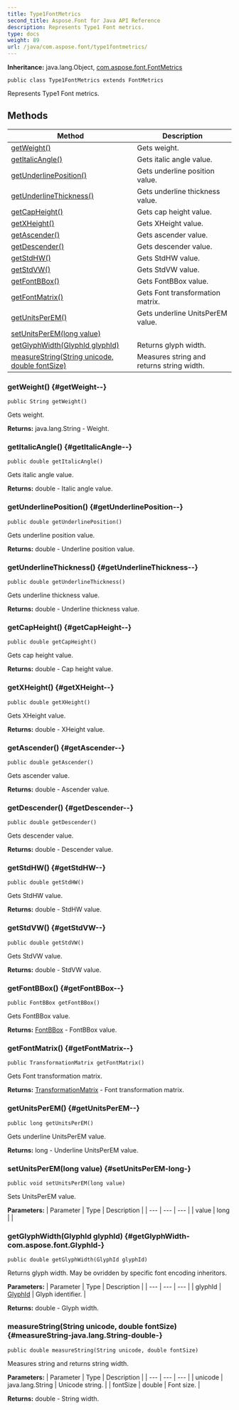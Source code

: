 ```yaml
---
title: Type1FontMetrics
second_title: Aspose.Font for Java API Reference
description: Represents Type1 Font metrics.
type: docs
weight: 89
url: /java/com.aspose.font/type1fontmetrics/
---
```

**Inheritance:**
java.lang.Object, [com.aspose.font.FontMetrics](../../com.aspose.font/fontmetrics)
```
public class Type1FontMetrics extends FontMetrics
```

Represents Type1 Font metrics.
## Methods

| Method | Description |
| --- | --- |
| [getWeight()](#getWeight--) | Gets weight. |
| [getItalicAngle()](#getItalicAngle--) | Gets italic angle value. |
| [getUnderlinePosition()](#getUnderlinePosition--) | Gets underline position value. |
| [getUnderlineThickness()](#getUnderlineThickness--) | Gets underline thickness value. |
| [getCapHeight()](#getCapHeight--) | Gets cap height value. |
| [getXHeight()](#getXHeight--) | Gets XHeight value. |
| [getAscender()](#getAscender--) | Gets ascender value. |
| [getDescender()](#getDescender--) | Gets descender value. |
| [getStdHW()](#getStdHW--) | Gets StdHW value. |
| [getStdVW()](#getStdVW--) | Gets StdVW value. |
| [getFontBBox()](#getFontBBox--) | Gets FontBBox value. |
| [getFontMatrix()](#getFontMatrix--) | Gets Font transformation matrix. |
| [getUnitsPerEM()](#getUnitsPerEM--) | Gets underline UnitsPerEM value. |
| [setUnitsPerEM(long value)](#setUnitsPerEM-long-) |  |
| [getGlyphWidth(GlyphId glyphId)](#getGlyphWidth-com.aspose.font.GlyphId-) | Returns glyph width. |
| [measureString(String unicode, double fontSize)](#measureString-java.lang.String-double-) | Measures string and returns string width. |
### getWeight() {#getWeight--}
```
public String getWeight()
```


Gets weight.

**Returns:**
java.lang.String - Weight.
### getItalicAngle() {#getItalicAngle--}
```
public double getItalicAngle()
```


Gets italic angle value.

**Returns:**
double - Italic angle value.
### getUnderlinePosition() {#getUnderlinePosition--}
```
public double getUnderlinePosition()
```


Gets underline position value.

**Returns:**
double - Underline position value.
### getUnderlineThickness() {#getUnderlineThickness--}
```
public double getUnderlineThickness()
```


Gets underline thickness value.

**Returns:**
double - Underline thickness value.
### getCapHeight() {#getCapHeight--}
```
public double getCapHeight()
```


Gets cap height value.

**Returns:**
double - Cap height value.
### getXHeight() {#getXHeight--}
```
public double getXHeight()
```


Gets XHeight value.

**Returns:**
double - XHeight value.
### getAscender() {#getAscender--}
```
public double getAscender()
```


Gets ascender value.

**Returns:**
double - Ascender value.
### getDescender() {#getDescender--}
```
public double getDescender()
```


Gets descender value.

**Returns:**
double - Descender value.
### getStdHW() {#getStdHW--}
```
public double getStdHW()
```


Gets StdHW value.

**Returns:**
double - StdHW value.
### getStdVW() {#getStdVW--}
```
public double getStdVW()
```


Gets StdVW value.

**Returns:**
double - StdVW value.
### getFontBBox() {#getFontBBox--}
```
public FontBBox getFontBBox()
```


Gets FontBBox value.

**Returns:**
[FontBBox](../../com.aspose.font/fontbbox) - FontBBox value.
### getFontMatrix() {#getFontMatrix--}
```
public TransformationMatrix getFontMatrix()
```


Gets Font transformation matrix.

**Returns:**
[TransformationMatrix](../../com.aspose.font/transformationmatrix) - Font transformation matrix.
### getUnitsPerEM() {#getUnitsPerEM--}
```
public long getUnitsPerEM()
```


Gets underline UnitsPerEM value.

**Returns:**
long - Underline UnitsPerEM value.
### setUnitsPerEM(long value) {#setUnitsPerEM-long-}
```
public void setUnitsPerEM(long value)
```


Sets UnitsPerEM value.

**Parameters:**
| Parameter | Type | Description |
| --- | --- | --- |
| value | long |  |

### getGlyphWidth(GlyphId glyphId) {#getGlyphWidth-com.aspose.font.GlyphId-}
```
public double getGlyphWidth(GlyphId glyphId)
```


Returns glyph width. May be ovridden by specific font encoding inheritors.

**Parameters:**
| Parameter | Type | Description |
| --- | --- | --- |
| glyphId | [GlyphId](../../com.aspose.font/glyphid) | Glyph identifier. |

**Returns:**
double - Glyph width.
### measureString(String unicode, double fontSize) {#measureString-java.lang.String-double-}
```
public double measureString(String unicode, double fontSize)
```


Measures string and returns string width.

**Parameters:**
| Parameter | Type | Description |
| --- | --- | --- |
| unicode | java.lang.String | Unicode string. |
| fontSize | double | Font size. |

**Returns:**
double - String width.
